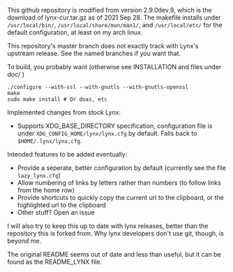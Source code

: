 This github repository is modified from version 2.9.0dev.9, which is the download of
lynx-cur.tar.gz as of 2021 Sep 28. The makefile installs under `/usr/local/bin/`,
`/usr/local/share/man/man1/`, and `/usr/local/etc/` for the default configuration,
at least on my arch linux.

This repository's master branch does not exactly track with Lynx's upstream release. See the named branches if you want that.

To build, you probably want (otherwise see INSTALLATION and files under doc/ )

    ./configure --with-ssl --with-gnutls --with-gnutls-openssl
    make
    sudo make install # Or doas, etc

Implemented changes from stock Lynx:

 - Supports XDG_BASE_DIRECTORY specification, configuration file is under `XDG_CONFIG_HOME/lynx/lynx.cfg` by default. Falls back to `$HOME/.lynx/lynx.cfg`.

Intended features to be added eventually:

 - Provide a seperate, better configuration by default (currently see the file `lazy_lynx.cfg`)
 - Allow numbering of links by letters rather than numbers (to follow links from the home row)
 - Provide shortcuts to quickly copy the current url to the clipboard, or the highlighted url to the clipboard
 - Other stuff? Open an issue

I will also try to keep this up to date with lynx releases, better than the repository
this is forked from.  Why lynx developers don't use git, though, is beyond me.

The original README seems out of date and less than useful, but it can be found as the README_LYNX file.
